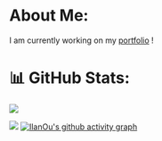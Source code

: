 # About Me:
I am currently working on my [portfolio](https://github.com/IlanOu/portfolio/tree/dev) !


# 📊 GitHub Stats:

[![](https://visitcount.itsvg.in/api?id=ilanou&icon=0&color=6)](https://github.com/IlanOu/)

[![](https://github-readme-stats.vercel.app/api/top-langs/?username=ilanou&theme=react&hide_border=false&include_all_commits=false&count_private=false&layout=compact)](https://github.com/IlanOu/)
[![IlanOu's github activity graph](https://github-readme-activity-graph.vercel.app/graph?username=IlanOu&theme=react)](https://github.com/IlanOu/)
